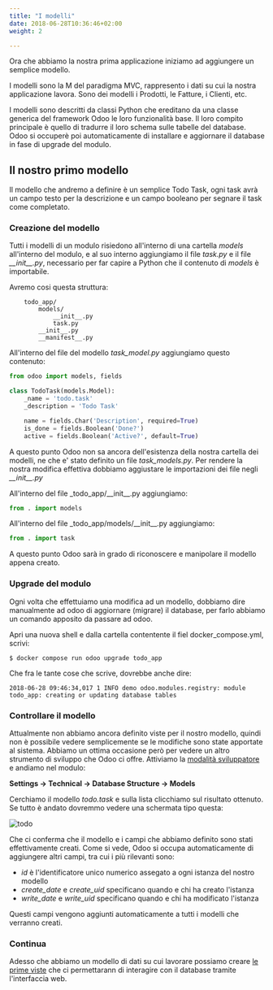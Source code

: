 ```yaml
---
title: "I modelli"
date: 2018-06-28T10:36:46+02:00
weight: 2

---
```


Ora che abbiamo la nostra prima applicazione iniziamo ad aggiungere un semplice modello.

I modelli sono la M del paradigma MVC, rappresento i dati su cui la nostra applicazione lavora. Sono dei modelli i Prodotti, le Fatture, i Clienti, etc.

I modelli sono descritti da classi Python che ereditano da una classe generica del framework Odoo le loro funzionalità base. Il loro compito principale è quello di tradurre il loro schema sulle tabelle del database. Odoo si occuperè poi automaticamente di installare e aggiornare il database in fase di upgrade del modulo.

## Il nostro primo modello

Il modello che andremo a definire è un semplice Todo Task, ogni task avrà un campo testo per la descrizione e un campo booleano per segnare il task come completato.

### Creazione del modello

Tutti i modelli di un modulo risiedono all'interno di una cartella _models_ all'interno del modulo, e al suo interno aggiungiamo il file _task.py_ e il file _\_\_init\_\_.py_, necessario per far capire a Python che il contenuto di _models_ è importabile.

Avremo cosi questa struttura:

```
    todo_app/
        models/
            __init__.py
            task.py
        __init__.py
        __manifest__.py
```

All'interno del file del modello _task\_model.py_ aggiungiamo questo contenuto:

```python
from odoo import models, fields

class TodoTask(models.Model):
    _name = 'todo.task'
    _description = 'Todo Task'

    name = fields.Char('Description', required=True)
    is_done = fields.Boolean('Done?')
    active = fields.Boolean('Active?', default=True)

```

A questo punto Odoo non sa ancora dell'esistenza della nostra cartella dei modelli, ne che e' stato definito un file _task\_models.py_. Per rendere la nostra modifica effettiva dobbiamo aggiustare le importazioni dei file negli _\_\_init\_\_.py_

All'interno del file _todo\_app/\_\_init\_\_.py aggiungiamo:

```python
from . import models
```

All'interno del file _todo\_app/models/\_\_init\_\_.py aggiungiamo:

```python
from . import task
```

A questo punto Odoo sarà in grado di riconoscere e manipolare il modello appena creato.

### Upgrade del modulo

Ogni volta che effettuiamo una modifica ad un modello, dobbiamo dire manualmente ad odoo di aggiornare (migrare) il database, per farlo abbiamo un comando 
apposito da passare ad odoo. 

Apri una nuova shell e dalla cartella contentente il fiel docker\_compose.yml, scrivi:

```
$ docker compose run odoo upgrade todo_app
```

Che fra le tante cose che scrive, dovrebbe anche dire:

```
2018-06-28 09:46:34,017 1 INFO demo odoo.modules.registry: module todo_app: creating or updating database tables
```

### Controllare il modello

Attualmente non abbiamo ancora definito viste per il nostro modello, quindi non è possibile vedere semplicemente se le modifiche sono state apportate al sistema. Abbiamo un ottima occasione però per vedere un altro strumento di sviluppo che Odoo ci offre. Attiviamo la [modalità sviluppatore](/odoo.workshop/first_app/primo_modulo/#la-modalità-sviluppatore) e andiamo nel modulo:

**Settings -> Technical -> Database Structure -> Models** 

Cerchiamo il modello _todo.task_ e sulla lista clicchiamo sul risultato ottenuto. Se tutto è andato dovremmo vedere una schermata tipo questa:

![todo](/odoo.workshop/screen/primo_modello/modello.png?width=60pc)

Che ci conferma che il modello e i campi che abbiamo definito sono stati effettivamente creati. Come si vede, Odoo si occupa automaticamente di aggiungere altri campi, tra cui i più rilevanti sono:

- _id_ è l'identificatore unico numerico assegato a ogni istanza del nostro modello
- _create\_date_ e _create\_uid_ specificano quando e chi ha creato l'istanza
- _write\_date_ e _write\_uid_ specificano quando e chi ha modificato l'istanza

Questi campi vengono aggiunti automaticamente a tutti i modelli che verranno creati.

### Continua

Adesso che abbiamo un modello di dati su cui lavorare possiamo creare [le prime viste](/odoo.workshop/first_app/prime_viste/) che ci permettarann di interagire con il database tramite l'interfaccia web.